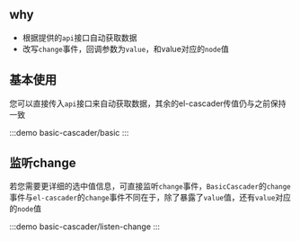 ## why

- 根据提供的`api`接口自动获取数据
- 改写`change`事件，回调参数为`value`，和value对应的`node`值

## 基本使用

您可以直接传入`api`接口来自动获取数据，其余的el-cascader传值仍与之前保持一致

:::demo
basic-cascader/basic
:::

## 监听change

若您需要更详细的选中值信息，可直接监听`change`事件，`BasicCascader`的`change`事件与`el-cascader`的`change`事件不同在于，除了暴露了`value`值，还有`value`对应的`node`值

:::demo
basic-cascader/listen-change
:::
